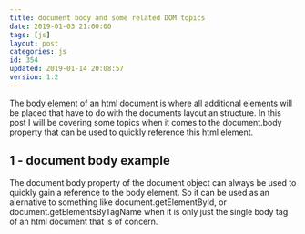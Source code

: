 ```yaml
---
title: document body and some related DOM topics
date: 2019-01-03 21:00:00
tags: [js]
layout: post
categories: js
id: 354
updated: 2019-01-14 20:08:57
version: 1.2
---
```


The [body element](https://developer.mozilla.org/en-US/docs/Web/API/Document/body) of an html document is where all additional elements will be placed that have to do with the documents layout an structure. In this post I will be covering some topics when it comes to the document.body property that can be used to quickly reference this html element.

<!-- more -->

## 1 - document body example

The document body property of the document object can always be used to quickly gain a reference to the body element. So it can be used as an alernative to something like document.getElementById, or document.getElementsByTagName when it is only just the single body tag of an html document that is of concern.